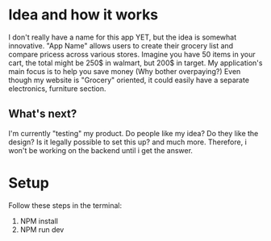 # Idea and how it works
I don't really have a name for this app YET, but the idea is somewhat innovative.
"App Name" allows users to create their grocery list and compare pricess across various stores.  Imagine you have 50 items in your cart, the total might be 250$ in walmart, but 200$ in target. My application's main focus is to help you save money (Why bother overpaying?)
Even though my website is "Grocery" oriented, it could easily have a separate electronics, furniture section.

## What's next?

I'm currently "testing" my product. Do people like my idea? Do they like the design? Is it legally possible to set this up? and much more.
Therefore, i won't be working on the backend until i get the answer.

# Setup
Follow these steps in the terminal:

1) NPM install 
2) NPM run dev
